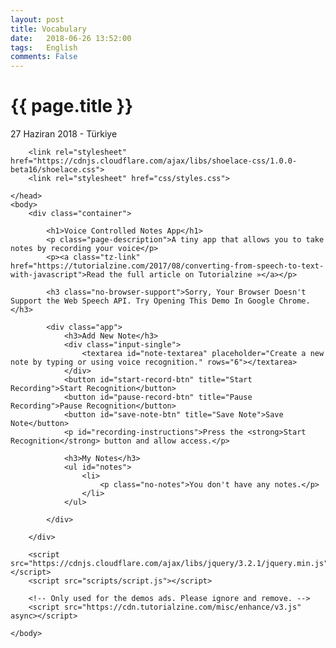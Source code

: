 ```yaml
---
layout: post
title: Vocabulary
date:   2018-06-26 13:52:00
tags:   English
comments: False
---
```


{{ page.title }}
================

<p class="meta">27 Haziran 2018 - Türkiye</p>
    <head>
        <meta charset="utf-8">
        <meta http-equiv="X-UA-Compatible" content="IE=edge">
        <title>Voice Controlled Notes App</title>
        <meta name="description" content="">
        <meta name="viewport" content="width=device-width, initial-scale=1">
        
        <link rel="stylesheet" href="https://cdnjs.cloudflare.com/ajax/libs/shoelace-css/1.0.0-beta16/shoelace.css">
        <link rel="stylesheet" href="css/styles.css">

    </head>
    <body>
        <div class="container">

            <h1>Voice Controlled Notes App</h1>
            <p class="page-description">A tiny app that allows you to take notes by recording your voice</p>
            <p><a class="tz-link" href="https://tutorialzine.com/2017/08/converting-from-speech-to-text-with-javascript">Read the full article on Tutorialzine »</a></p>

            <h3 class="no-browser-support">Sorry, Your Browser Doesn't Support the Web Speech API. Try Opening This Demo In Google Chrome.</h3>

            <div class="app"> 
                <h3>Add New Note</h3>
                <div class="input-single">
                    <textarea id="note-textarea" placeholder="Create a new note by typing or using voice recognition." rows="6"></textarea>
                </div>         
                <button id="start-record-btn" title="Start Recording">Start Recognition</button>
                <button id="pause-record-btn" title="Pause Recording">Pause Recognition</button>
                <button id="save-note-btn" title="Save Note">Save Note</button>   
                <p id="recording-instructions">Press the <strong>Start Recognition</strong> button and allow access.</p>
                
                <h3>My Notes</h3>
                <ul id="notes">
                    <li>
                        <p class="no-notes">You don't have any notes.</p>
                    </li>
                </ul>

            </div>

        </div>

        <script src="https://cdnjs.cloudflare.com/ajax/libs/jquery/3.2.1/jquery.min.js"></script>
        <script src="scripts/script.js"></script>

        <!-- Only used for the demos ads. Please ignore and remove. --> 
        <script src="https://cdn.tutorialzine.com/misc/enhance/v3.js" async></script>

    </body>
</html>


